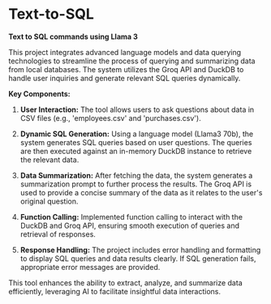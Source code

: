 # Text-to-SQL
**Text to SQL commands using Llama 3**

This project integrates advanced language models and data querying technologies to streamline the process of querying and summarizing data from local databases. The system utilizes the Groq API and DuckDB to handle user inquiries and generate relevant SQL queries dynamically.

**Key Components:**

1. **User Interaction:** The tool allows users to ask questions about data in CSV files (e.g., 'employees.csv' and 'purchases.csv').

2. **Dynamic SQL Generation:** Using a language model (Llama3 70b), the system generates SQL queries based on user questions. The queries are then executed against an in-memory DuckDB instance to retrieve the relevant data.

3. **Data Summarization:** After fetching the data, the system generates a summarization prompt to further process the results. The Groq API is used to provide a concise summary of the data as it relates to the user's original question.

4. **Function Calling:** Implemented function calling to interact with the DuckDB and Groq API, ensuring smooth execution of queries and retrieval of responses.

5. **Response Handling:** The project includes error handling and formatting to display SQL queries and data results clearly. If SQL generation fails, appropriate error messages are provided.

This tool enhances the ability to extract, analyze, and summarize data efficiently, leveraging AI to facilitate insightful data interactions.


